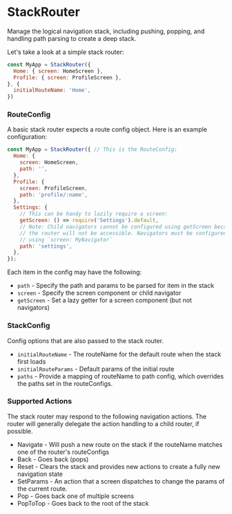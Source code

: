 # StackRouter

Manage the logical navigation stack, including pushing, popping, and handling path parsing to create a deep stack.

Let's take a look at a simple stack router:

```js
const MyApp = StackRouter({
  Home: { screen: HomeScreen },
  Profile: { screen: ProfileScreen },
}, {
  initialRouteName: 'Home',
})
```


### RouteConfig

A basic stack router expects a route config object. Here is an example configuration:

```js
const MyApp = StackRouter({ // This is the RouteConfig:
  Home: {
    screen: HomeScreen,
    path: '',
  },
  Profile: {
    screen: ProfileScreen,
    path: 'profile/:name',
  },
  Settings: {
    // This can be handy to lazily require a screen:
    getScreen: () => require('Settings').default,
    // Note: Child navigators cannot be configured using getScreen because
    // the router will not be accessible. Navigators must be configured
    // using `screen: MyNavigator`
    path: 'settings',
  },
});
```

Each item in the config may have the following:

- `path` - Specify the path and params to be parsed for item in the stack
- `screen` - Specify the screen component or child navigator
- `getScreen` - Set a lazy getter for a screen component (but not navigators)


### StackConfig

Config options that are also passed to the stack router.

- `initialRouteName` - The routeName for the default route when the stack first loads
- `initialRouteParams` - Default params of the initial route
- `paths` - Provide a mapping of routeName to path config, which overrides the paths set in the routeConfigs.

### Supported Actions

The stack router may respond to the following navigation actions. The router will generally delegate the action handling to a child router, if possible.

- Navigate - Will push a new route on the stack if the routeName matches one of the router's routeConfigs
- Back - Goes back (pops)
- Reset - Clears the stack and provides new actions to create a fully new navigation state
- SetParams - An action that a screen dispatches to change the params of the current route.
- Pop - Goes back one of multiple screens
- PopToTop - Goes back to the root of the stack
